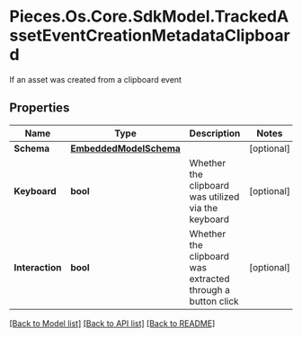 # Pieces.Os.Core.SdkModel.TrackedAssetEventCreationMetadataClipboard
If an asset was created from a clipboard event

## Properties

Name | Type | Description | Notes
------------ | ------------- | ------------- | -------------
**Schema** | [**EmbeddedModelSchema**](EmbeddedModelSchema.md) |  | [optional] 
**Keyboard** | **bool** | Whether the clipboard was utilized via the keyboard | [optional] 
**Interaction** | **bool** | Whether the clipboard was extracted through a button click | [optional] 

[[Back to Model list]](../README.md#documentation-for-models) [[Back to API list]](../README.md#documentation-for-api-endpoints) [[Back to README]](../README.md)

